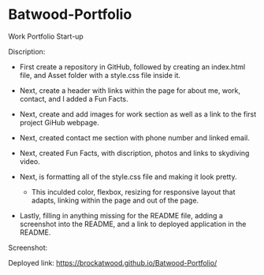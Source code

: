 # Batwood-Portfolio

Work Portfolio Start-up

Discription:

- First create a repository in GitHub, followed by creating an index.html file, and Asset folder with a style.css file inside it.

- Next, create a header with links within the page for about me, work, contact, and I added a Fun Facts.

- Next, create and add images for work section as well as a link to the first project GiHub webpage.

- Next, created contact me section with phone number and linked email.

- Next, created Fun Facts, with discription, photos and links to skydiving video.

- Next, is formatting all of the style.css file and making it look pretty.

  - This inculded color, flexbox, resizing for responsive layout that adapts, linking within the page and out of the page.

- Lastly, filling in anything missing for the README file, adding a screenshot into the README, and a link to deployed application in the README.

Screenshot:

Deployed link:
https://brockatwood.github.io/Batwood-Portfolio/
